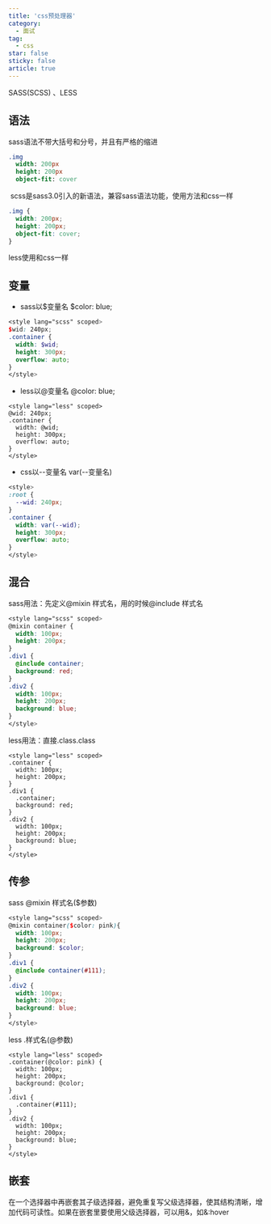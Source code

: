 ```yaml
---
title: 'css预处理器'
category:
  - 面试
tag:
  - css
star: false
sticky: false  
article: true
---
```


SASS(SCSS) 、LESS

## 语法

sass语法不带大括号和分号，并且有严格的缩进

``` sass
.img
  width: 200px
  height: 200px
  object-fit: cover
```
​
scss是sass3.0引入的新语法，兼容sass语法功能，使用方法和css一样

``` scss
.img {
  width: 200px;
  height: 200px;
  object-fit: cover;
}
```

less使用和css一样

## 变量

- sass以$变量名 $color: blue;

``` scss
<style lang="scss" scoped>
$wid: 240px;
.container {
  width: $wid;
  height: 300px;
  overflow: auto;
}
</style>
```

- less以@变量名 @color: blue;

``` less
<style lang="less" scoped>
@wid: 240px;
.container {
  width: @wid;
  height: 300px;
  overflow: auto;
}
</style>
```

- css以--变量名 var(--变量名)

``` css
<style>
:root {
  --wid: 240px;
}
.container {
  width: var(--wid);
  height: 300px;
  overflow: auto;
}
</style>
```

## 混合

sass用法：先定义@mixin 样式名，用的时候@include 样式名  

``` scss
<style lang="scss" scoped>
@mixin container {
  width: 100px;
  height: 200px;
}
.div1 {
  @include container;
  background: red;
}
.div2 {
  width: 100px;
  height: 200px;
  background: blue;
}
</style>
```

less用法：直接.class.class

``` less
<style lang="less" scoped>
.container {
  width: 100px;
  height: 200px;
}
.div1 {
  .container;
  background: red;
}
.div2 {
  width: 100px;
  height: 200px;
  background: blue;
}
</style>
```

## 传参

sass  @mixin 样式名($参数)  

```scss
<style lang="scss" scoped>
@mixin container($color: pink){
  width: 100px;
  height: 200px;
  background: $color;
}
.div1 {
  @include container(#111);
}
.div2 {
  width: 100px;
  height: 200px;
  background: blue;
}
</style>
```

less .样式名(@参数)

``` less
<style lang="less" scoped>
.container(@color: pink) {
  width: 100px;
  height: 200px;
  background: @color;
}
.div1 {
  .container(#111);
}
.div2 {
  width: 100px;
  height: 200px;
  background: blue;
}
</style>
```

## 嵌套

在一个选择器中再嵌套其子级选择器，避免重复写父级选择器，使其结构清晰，增加代码可读性。如果在嵌套里要使用父级选择器，可以用&，如&:hover  
